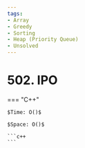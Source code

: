 ```yaml
---
tags:
- Array
- Greedy
- Sorting
- Heap (Priority Queue)
- Unsolved
---
```



# 502. IPO

=== "C++"

    $Time: O()$

    $Space: O()$

    ```c++
    ```